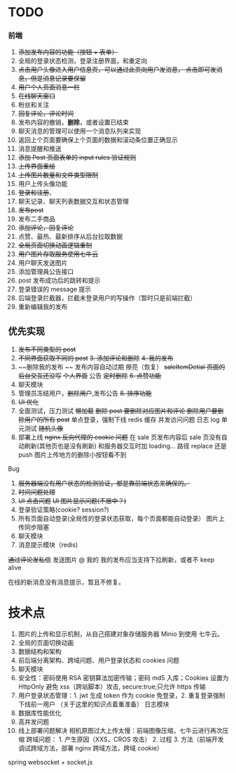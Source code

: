 # TODO 
### 前端
1. ~~添加发布内容的功能（按钮 + 表单）~~
2. 全局的登录状态检测，登录注册界面，和重定向
3. ~~点击用户头像进入用户信息页，可以通过此页向用户发消息，
   点击即可发消息，但是消息记录要保留~~
4. ~~用户个人页面消息一栏~~
5. ~~在线聊天窗口~~
6. 粉丝和关注
7. ~~回复评论，评论时间~~
8. 发布内容的撤销，**删除**，或者设置已结束
9. 聊天消息的管理可以使用一个消息队列来实现
10. 返回上个页面要确保上个页面的数据和滚动条位置正确显示
11. 消息提醒和推送
12. ~~添加 Post 页面表单的 input rules 验证规则~~
13. ~~上传界面重绘~~
14. ~~上传图片数量和文件类型限制~~
15. 用户上传头像功能
16. ~~登录和注册~~、
17. 聊天记录、聊天列表数据交互和状态管理
18. ~~发布post~~
19. 发布二手商品
20. ~~添加评论，回复评论~~
21. 点赞、最热、最新排序从后台拉取数据
22. ~~全局页面切换动画逻辑重制~~
23. ~~用户图片存取服务使用七牛云~~
24. 用户聊天发送图片
25. 添加管理員公告接口
26. post 发布成功后的跳转和提示
27. 登录错误的 message 提示
28. 后端登录拦截器，拦截未登录用户的写操作（暂时只是前端拦截）
29. 重新编辑我的发布


## 优先实现
1. ~~发布不同类型的 post~~
2. ~~不同界面获取不同的 post~~
~~3. 添加评论和删除~~
~~4. 我的发布~~
5. ~~删除我的发布 ~~
   发布内容自动过期
   擦亮（恢复）
   ~~saleItemDetial 页面的后台交互还没写~~
   ~~个人界面~~
   公告
   ~~定时删除~~
~~6. 点赞功能~~
6. 聊天模块
7. 管理员冻结用户，~~删除用户~~,发布公告
~~8. 排序功能~~
9. ~~UI 优化~~
10. 全面测试，压力测试
    ~~懒加载~~
    ~~删除 post 要删除对应图片和评论
    删除用户要删除用户的所有 post~~
    单点登录，强制下线
    redis 缓存
    并发访问问题
    日志 log
    单元测试
    ~~随机头像~~
11. 部署上线
    ~~nginx 反向代理的 cookie 问题~~
    在 sale 页发布内容后 sale 页没有自动刷新(其他页也是没有刷新)
    和服务器交互时加 loading...
    路径 replace 还是 push
    图片上传地方的删除小按钮看不到


Bug
1. ~~服务器端没有用户状态的检测验证，都是靠前端状态来确保的。~~
2. ~~时间问题处理~~
3. ~~UI 点击问题~~
   ~~UI 图片显示问题(不居中？)~~
4. 登录验证策略(cookie? session?)
5. 所有页面自动登录(全局性的登录状态获取，每个页面都能自动登录）
   图片上传同步阻塞
6. 聊天模块
7. 消息提示模块（redis)

~~通过评论发私信~~
发送图片
@ 我的
我的发布应当支持下拉刷新，或者不 keep alive

在线的新消息没有消息提示，暂且不修复。

# 技术点
1. 图片的上传和显示机制，从自己搭建对象存储服务器 Minio 到使用 七牛云。
2. 全局的页面切换动画
3. 数据结构和架构
4. 前后端分离架构、跨域问题、用户登录状态和 cookies 问题
5. 聊天模块
6. 安全性：密码使用 RSA 密钥算法加密传输；密码 md5 入库；Cookies 设置为 HttpOnly 避免 xss（跨站脚本）攻击, secure:true;只允许 https 传输
7. 用户登录状态管理：1. jwt 生成 token 作为 cookie 免登录，2. 重复登录强制下线前一用户 （关于这里的知识点着重准备）
   日志模块
8. 数据库性能优化
9. 高并发问题
10. 线上部署问题解决
    相机原图过大上传太慢：前端图像压缩，七牛云进行再次压缩
    跨域问题： 1. 产生原因（XXS，CROS 攻击） 2. 过程  3. 方法（前端开发调试跨域方法，部署 nginx 跨域方法，跨域 cookie）



spring websocket + socket.js